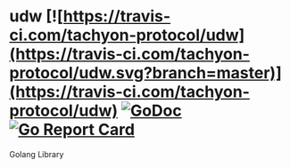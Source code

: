 # udw [![https://travis-ci.com/tachyon-protocol/udw](https://travis-ci.com/tachyon-protocol/udw.svg?branch=master)](https://travis-ci.com/tachyon-protocol/udw) [![GoDoc](https://godoc.org/github.com/tachyon-protocol/udw?status.svg)](https://godoc.org/github.com/tachyon-protocol/udw) [![Go Report Card](https://goreportcard.com/badge/github.com/tachyon-protocol/udw)](https://goreportcard.com/report/github.com/tachyon-protocol/udw)

Golang Library
